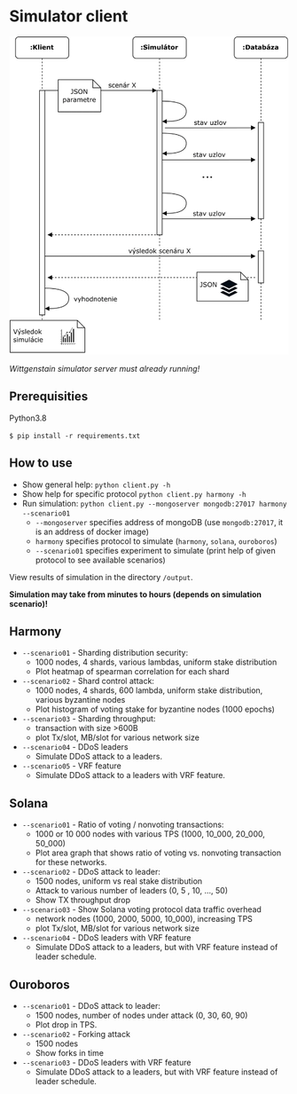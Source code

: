 # Simulator client

![alt text](simulation-sequence-diagram.png)

*Wittgenstain simulator server must already running!*

## Prerequisities
Python3.8

`$ pip install -r requirements.txt`


## How to use

* Show general help: `python client.py -h`
* Show help for specific protocol `python client.py harmony -h`
* Run simulation: `python client.py --mongoserver mongodb:27017 harmony --scenario01`
  * `--mongoserver` specifies address of mongoDB (use `mongodb:27017`, it is an address of docker image)
  * `harmony` specifies protocol to simulate (`harmony`, `solana`, `ouroboros`)
  * `--scenario01` specifies experiment to simulate (print help of given protocol to see available scenarios)

View results of simulation in the directory `/output`.

**Simulation may take from minutes to hours (depends on simulation scenario)!**
## Harmony

* `--scenario01` - Sharding distribution security:
  * 1000 nodes, 4 shards, various lambdas, uniform stake distribution 
  * Plot heatmap of spearman correlation for each shard
* `--scenario02` - Shard control attack:
  * 1000 nodes, 4 shards, 600 lambda, uniform stake distribution, various byzantine nodes
  * Plot histogram of voting stake for byzantine nodes (1000 epochs)
* `--scenario03` - Sharding throughput:
  * transaction with size >600B
  * plot Tx/slot, MB/slot for various network size
* `--scenario04` - DDoS leaders
  * Simulate DDoS attack to a leaders.
* `--scenario05` - VRF feature
  * Simulate DDoS attack to a leaders with VRF feature.

## Solana
* `--scenario01` - Ratio of voting / nonvoting transactions:
  * 1000 or 10 000 nodes with various TPS (1000, 10_000, 20_000, 50_000) 
  * Plot area graph that shows ratio of voting vs. nonvoting transaction for these networks.
* `--scenario02` - DDoS attack to leader:
  * 1500 nodes, uniform vs real stake distribution
  * Attack to various number of leaders (0, 5 , 10, ..., 50)
  * Show TX throughput drop
* `--scenario03` - Show Solana voting protocol data traffic overhead
  * network nodes (1000, 2000, 5000, 10_000), increasing TPS
  * plot Tx/slot, MB/slot for various network size
* `--scenario04` - DDoS leaders with VRF feature
  * Simulate DDoS attack to a leaders, but with VRF feature instead of leader schedule.

## Ouroboros
* `--scenario01` - DDoS attack to leader:
  * 1500 nodes, number of nodes under attack (0, 30, 60, 90)
  * Plot drop in TPS.
* `--scenario02` - Forking attack
  * 1500 nodes
  * Show forks in time
* `--scenario03` - DDoS leaders with VRF feature
  * Simulate DDoS attack to a leaders, but with VRF feature instead of leader schedule.